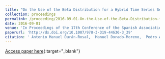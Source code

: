 ```yaml
---
title: "On the Use of the Beta Distribution for a Hybrid Time Series Segmentation Algorithm"
collection: proceedings
permalink: /proceeding/2016-09-01-On-the-Use-of-the-Beta-Distribution-for-a-Hybrid-Time-Series-Segmentation-Algorithm
date: 2016-09-01
venue: 'In Proceedings of the 17th Conference of the Spanish Association for Artificial Intelligence (CAEPIA 2016)'
paperurl: 'http://dx.doi.org/10.1007/978-3-319-44636-3_39'
citation: ' Antonio Manuel Durán-Rosal,  Manuel Dorado-Moreno,  Pedro Antonio Gutiérrez,  César Hervás-Martínez, &quot;On the Use of the Beta Distribution for a Hybrid Time Series Segmentation Algorithm.&quot; In Proceedings of the 17th Conference of the Spanish Association for Artificial Intelligence (CAEPIA 2016), Lecture Notes in Computer Science (LNCS), Vol.9868, 2016, Salamanca (Spain), pp.418-427.'
---
```

[Access paper here](http://dx.doi.org/10.1007/978-3-319-44636-3_39){:target="_blank"}
